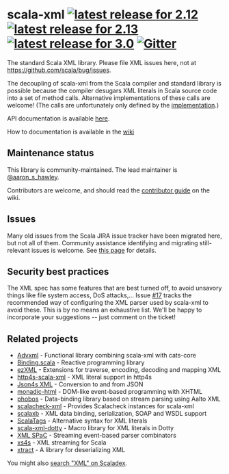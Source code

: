 scala-xml
[![latest release for 2.12](https://img.shields.io/maven-central/v/org.scala-lang.modules/scala-xml_2.12.svg?label=scala+2.12)](http://mvnrepository.com/artifact/org.scala-lang.modules/scala-xml_2.12)
[![latest release for 2.13](https://img.shields.io/maven-central/v/org.scala-lang.modules/scala-xml_2.13.svg?label=scala+2.13)](http://mvnrepository.com/artifact/org.scala-lang.modules/scala-xml_2.13)
[![latest release for 3.0](https://img.shields.io/maven-central/v/org.scala-lang.modules/scala-xml_3.svg?label=scala+3)](http://mvnrepository.com/artifact/org.scala-lang.modules/scala-xml_3)
[![Gitter](https://badges.gitter.im/Join+Chat.svg)](https://gitter.im/scala/scala-xml)
=========

The standard Scala XML library. Please file XML issues here, not at https://github.com/scala/bug/issues.

The decoupling of scala-xml from the Scala compiler and standard library is possible because the compiler desugars XML literals in Scala source code into a set of method calls. Alternative implementations of these calls are welcome! (The calls are unfortunately only defined by the [implementation](https://github.com/scala/scala/blob/2.11.x/src/compiler/scala/tools/nsc/ast/parser/SymbolicXMLBuilder.scala).)

API documentation is available [here](https://javadoc.io/doc/org.scala-lang.modules/scala-xml_2.13/).

How to documentation is available in the [wiki](https://github.com/scala/scala-xml/wiki)

## Maintenance status

This library is community-maintained. The lead maintainer is [@aaron_s_hawley](https://github.com/ashawley).

Contributors are welcome, and should read the [contributor guide](https://github.com/scala/scala-xml/wiki/Contributor-guide) on the wiki.

## Issues

Many old issues from the Scala JIRA issue tracker have been migrated
here, but not all of them. Community assistance identifying and
migrating still-relevant issues is welcome.  See [this
page](https://github.com/scala/scala-xml/issues/62) for details.

## Security best practices

The XML spec has some features that are best turned off, to avoid unsavory things like file system access, DoS attacks,... Issue [#17](https://github.com/scala/scala-xml/issues/17) tracks the recommended way of configuring the XML parser used by scala-xml to avoid these. This is by no means an exhaustive list. We'll be happy to incorporate your suggestions -- just comment on the ticket!

## Related projects

- [Advxml](https://github.com/geirolz/advxml) - Functional library combining scala-xml with cats-core
- [Binding.scala](https://github.com/ThoughtWorksInc/Binding.scala) - Reactive programming library
- [ezXML](https://github.com/JulienSt/ezXML) - Extensions for traverse, encoding, decoding and mapping XML
- [http4s-scala-xml](https://http4s.org/v0.21/entity/) - XML literal support in http4s
- [Json4s XML](https://github.com/json4s/json4s) - Conversion to and from JSON
- [monadic-html](https://github.com/OlivierBlanvillain/monadic-html) - DOM-like event-based programming with XHTML
- [phobos](https://github.com/TinkoffCreditSystems/phobos) - Data-binding library based on stream parsing using Aalto XML
- [scalacheck-xml](https://github.com/typelevel/scalacheck-xml) - Provides Scalacheck instances for scala-xml
- [scalaxb](http://scalaxb.org/) - XML data binding, serialization, SOAP and WSDL support
- [ScalaTags](https://github.com/lihaoyi/scalatags) - Alternative syntax for XML literals
- [scala-xml-dotty](https://github.com/felixmulder/scala-xml-dotty) - Macro library for XML literals in Dotty
- [XML SPaC](https://github.com/dylemma/xml-spac) - Streaming event-based parser combinators
- [xs4s](https://github.com/ScalaWilliam/xs4s) - XML streaming for Scala
- [xtract](https://github.com/lucidsoftware/xtract) - A library for deserializing XML

You might also [search "XML" on Scaladex](https://index.scala-lang.org/search?q=xml).
